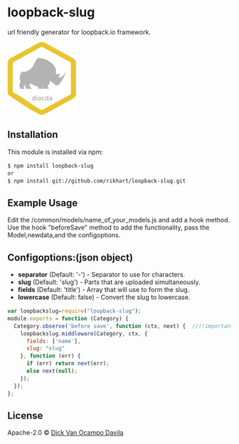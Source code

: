 # loopback-slug

url friendly generator for loopback.io framework.

[![build status](https://raw.githubusercontent.com/Rikhart/loopback-slug/master/dicko.png)](http://travis-ci.org/rikhart/loopback-slug)

## Installation

This module is installed via npm:

``` bash
$ npm install loopback-slug
or
$ npm install git://github.com/rikhart/loopback-slug.git
```

## Example Usage
Edit the /common/models/name_of_your_models.js and add a hook method.
Use the hook "beforeSave" method to add the functionality, pass the Model,newdata,and the configoptions.

## Configoptions:(json object)
* **separator** (Default: '-') - Separator to use for characters.
* **slug** (Default: 'slug') - Parts that are uploaded simultaneously.
* **fields** (Default: 'title') - Array that will use to form the slug.
* **lowercase** (Default: false) - Convert the slug to lowercase.

``` js
var loopbackslug=require("loopback-slug");
module.exports = function (Category) {
  Category.observe('before save', function (ctx, next) {  //!!important
    loopbackslug.middleware(Category, ctx, {
      fields: ['name'],
      slug: "slug"
    }, function (err) {
      if (err) return next(err);
      else next(null);
    });
  });
};

```

## License

Apache-2.0 © [Dick Van Ocampo Davila]()


[npm-image]: https://badge.fury.io/js/loopback-slug.svg
[npm-url]: https://npmjs.org/package/loopback-slug
[travis-image]: https://travis-ci.org/rikhart/loopback-slug.svg?branch=master
[travis-url]: https://travis-ci.org/rikhart/loopback-slug
[daviddm-image]: https://david-dm.org/rikhart/loopback-slug.svg?theme=shields.io
[daviddm-url]: https://david-dm.org/rikhart/loopback-slug
[coveralls-image]: https://coveralls.io/repos/rikhart/loopback-slug/badge.svg
[coveralls-url]: https://coveralls.io/r/rikhart/loopback-slug
